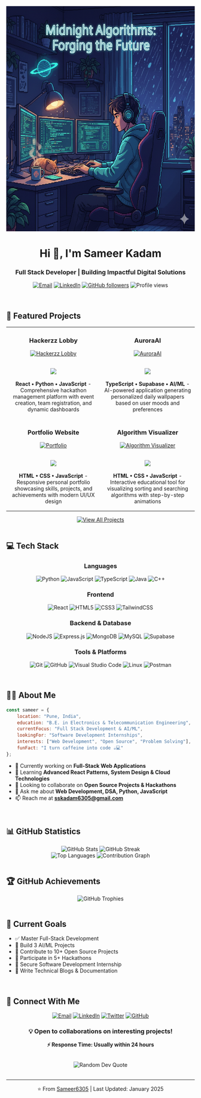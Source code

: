<div align="center">
  <img src="git.image.png" alt="Sameer Kadam" width="830" height="600"/>
</div>

<h1 align="center">
  Hi 👋, I'm Sameer Kadam
</h1>

<h3 align="center">Full Stack Developer | Building Impactful Digital Solutions</h3>

<p align="center">
  <a href="mailto:sskadam6305@gmail.com"><img src="https://img.shields.io/badge/Email-D14836?style=flat-square&logo=gmail&logoColor=white" alt="Email"/></a>
  <a href="https://linkedin.com/in/sameerkadam"><img src="https://img.shields.io/badge/LinkedIn-0077B5?style=flat-square&logo=linkedin&logoColor=white" alt="LinkedIn"/></a>
  <a href="https://github.com/Sameer6305"><img src="https://img.shields.io/github/followers/Sameer6305?label=Followers&style=flat-square&color=blue" alt="GitHub followers"/></a>
  <img src="https://komarev.com/ghpvc/?username=Sameer6305&label=Profile%20views&color=0e75b6&style=flat-square" alt="Profile views"/>
</p>

<br/>

## 🚀 Featured Projects

<table>
<tr>
<td width="50%">
<h3 align="center">Hackerzz Lobby</h3>
<div align="center">  
<a href="https://github.com/Sameer6305/hackerzz-lobby" target="_blank">
<img src="https://github-readme-stats.vercel.app/api/pin/?username=Sameer6305&repo=hackerzz-lobby&theme=react&hide_border=true&bg_color=0D1117" alt="Hackerzz Lobby"/>
</a>
<br><br>
<p>
<a href="https://github.com/Sameer6305/hackerzz-lobby" target="_blank">
<img src="https://img.shields.io/badge/Code-black?style=for-the-badge&logo=github&logoColor=white"/>
</a>  
</p>
<p><strong>React • Python • JavaScript</strong> - Comprehensive hackathon management platform with event creation, team registration, and dynamic dashboards</p>
</div>
</td>

<td width="50%">
<h3 align="center">AuroraAI</h3>
<div align="center">  
<a href="https://github.com/Sameer6305/auroraai" target="_blank">
<img src="https://github-readme-stats.vercel.app/api/pin/?username=Sameer6305&repo=auroraai&theme=react&hide_border=true&bg_color=0D1117" alt="AuroraAI"/>
</a>
<br><br>
<p>
<a href="https://github.com/Sameer6305/auroraai" target="_blank">
<img src="https://img.shields.io/badge/Code-black?style=for-the-badge&logo=github&logoColor=white"/>
</a>  
</p>
<p><strong>TypeScript • Supabase • AI/ML</strong> - AI-powered application generating personalized daily wallpapers based on user moods and preferences</p>
</div>
</td>
</tr>

<tr>
<td width="50%">
<h3 align="center">Portfolio Website</h3>
<div align="center">  
<a href="https://github.com/Sameer6305/portfolio-website" target="_blank">
<img src="https://github-readme-stats.vercel.app/api/pin/?username=Sameer6305&repo=portfolio-website&theme=react&hide_border=true&bg_color=0D1117" alt="Portfolio"/>
</a>
<br><br>
<p>
<a href="https://github.com/Sameer6305/portfolio-website" target="_blank">
<img src="https://img.shields.io/badge/Code-black?style=for-the-badge&logo=github&logoColor=white"/>
</a>  
</p>
<p><strong>HTML • CSS • JavaScript</strong> - Responsive personal portfolio showcasing skills, projects, and achievements with modern UI/UX design</p>
</div>
</td>

<td width="50%">
<h3 align="center">Algorithm Visualizer</h3>
<div align="center">  
<a href="https://github.com/Sameer6305/algorithm-visualizer" target="_blank">
<img src="https://github-readme-stats.vercel.app/api/pin/?username=Sameer6305&repo=algorithm-visualizer&theme=react&hide_border=true&bg_color=0D1117" alt="Algorithm Visualizer"/>
</a>
<br><br>
<p>
<a href="https://github.com/Sameer6305/algorithm-visualizer" target="_blank">
<img src="https://img.shields.io/badge/Code-black?style=for-the-badge&logo=github&logoColor=white"/>
</a>  
</p>
<p><strong>HTML • CSS • JavaScript</strong> - Interactive educational tool for visualizing sorting and searching algorithms with step-by-step animations</p>
</div>
</td>
</tr>
</table>

<div align="center">
<a href="https://github.com/Sameer6305?tab=repositories" target="_blank">
<img src="https://img.shields.io/badge/View%20All%20Projects-100000?style=for-the-badge&logo=github&logoColor=white" alt="View All Projects"/>
</a>
</div>

<br/>

## 💻 Tech Stack

<div align="center">

### Languages
![Python](https://img.shields.io/badge/python-3670A0?style=for-the-badge&logo=python&logoColor=ffdd54)
![JavaScript](https://img.shields.io/badge/javascript-%23323330.svg?style=for-the-badge&logo=javascript&logoColor=%23F7DF1E)
![TypeScript](https://img.shields.io/badge/typescript-%23007ACC.svg?style=for-the-badge&logo=typescript&logoColor=white)
![Java](https://img.shields.io/badge/java-%23ED8B00.svg?style=for-the-badge&logo=openjdk&logoColor=white)
![C++](https://img.shields.io/badge/c++-%2300599C.svg?style=for-the-badge&logo=c%2B%2B&logoColor=white)

### Frontend
![React](https://img.shields.io/badge/react-%2320232a.svg?style=for-the-badge&logo=react&logoColor=%2361DAFB)
![HTML5](https://img.shields.io/badge/html5-%23E34F26.svg?style=for-the-badge&logo=html5&logoColor=white)
![CSS3](https://img.shields.io/badge/css3-%231572B6.svg?style=for-the-badge&logo=css3&logoColor=white)
![TailwindCSS](https://img.shields.io/badge/tailwindcss-%2338B2AC.svg?style=for-the-badge&logo=tailwind-css&logoColor=white)

### Backend & Database
![NodeJS](https://img.shields.io/badge/node.js-6DA55F?style=for-the-badge&logo=node.js&logoColor=white)
![Express.js](https://img.shields.io/badge/express.js-%23404d59.svg?style=for-the-badge&logo=express&logoColor=%2361DAFB)
![MongoDB](https://img.shields.io/badge/MongoDB-%234ea94b.svg?style=for-the-badge&logo=mongodb&logoColor=white)
![MySQL](https://img.shields.io/badge/mysql-%2300000f.svg?style=for-the-badge&logo=mysql&logoColor=white)
![Supabase](https://img.shields.io/badge/Supabase-3ECF8E?style=for-the-badge&logo=supabase&logoColor=white)

### Tools & Platforms
![Git](https://img.shields.io/badge/git-%23F05033.svg?style=for-the-badge&logo=git&logoColor=white)
![GitHub](https://img.shields.io/badge/github-%23121011.svg?style=for-the-badge&logo=github&logoColor=white)
![Visual Studio Code](https://img.shields.io/badge/Visual%20Studio%20Code-0078d7.svg?style=for-the-badge&logo=visual-studio-code&logoColor=white)
![Linux](https://img.shields.io/badge/Linux-FCC624?style=for-the-badge&logo=linux&logoColor=black)
![Postman](https://img.shields.io/badge/Postman-FF6C37?style=for-the-badge&logo=postman&logoColor=white)

</div>

<br/>

## 👨‍💻 About Me

```javascript
const sameer = {
    location: "Pune, India",
    education: "B.E. in Electronics & Telecommunication Engineering",
    currentFocus: "Full Stack Development & AI/ML",
    lookingFor: "Software Development Internships",
    interests: ["Web Development", "Open Source", "Problem Solving"],
    funFact: "I turn caffeine into code ☕💻"
};
```

- 🔭 Currently working on **Full-Stack Web Applications**
- 🌱 Learning **Advanced React Patterns, System Design & Cloud Technologies**
- 👯 Looking to collaborate on **Open Source Projects & Hackathons**
- 💬 Ask me about **Web Development, DSA, Python, JavaScript**
- 📫 Reach me at **sskadam6305@gmail.com**

<br/>

## 📊 GitHub Statistics

<div align="center">
  <img width="49%" src="https://github-readme-stats.vercel.app/api?username=Sameer6305&show_icons=true&theme=react&hide_border=true&bg_color=0D1117&title_color=58A6FF&icon_color=1F6FEB&text_color=C9D1D9&count_private=true" alt="GitHub Stats" />
  <img width="49%" src="https://github-readme-streak-stats.herokuapp.com/?user=Sameer6305&theme=react&hide_border=true&background=0D1117&stroke=58A6FF&ring=58A6FF&fire=FF6B6B&currStreakLabel=58A6FF" alt="GitHub Streak" />
</div>

<div align="center">
  <img width="49%" src="https://github-readme-stats.vercel.app/api/top-langs/?username=Sameer6305&layout=compact&theme=react&hide_border=true&bg_color=0D1117&title_color=58A6FF&text_color=C9D1D9&langs_count=8" alt="Top Languages" />
  <img width="49%" src="https://github-readme-activity-graph.vercel.app/graph?username=Sameer6305&theme=react-dark&hide_border=true&bg_color=0D1117&color=58A6FF&line=58A6FF&point=FFFFFF&area=true&area_color=1F6FEB" alt="Contribution Graph" />
</div>

<br/>

## 🏆 GitHub Achievements

<div align="center">
  <img src="https://github-profile-trophy.vercel.app/?username=Sameer6305&theme=discord&no-frame=true&no-bg=false&margin-w=4&column=7" alt="GitHub Trophies" />
</div>

<br/>

## 🎯 Current Goals

- ✅ Master Full-Stack Development
- 🔄 Build 3 AI/ML Projects
- 🔄 Contribute to 10+ Open Source Projects
- 🔄 Participate in 5+ Hackathons
- 🔄 Secure Software Development Internship
- 📝 Write Technical Blogs & Documentation

<br/>

## 🤝 Connect With Me

<div align="center">

[![Email](https://img.shields.io/badge/Gmail-D14836?style=for-the-badge&logo=gmail&logoColor=white)](mailto:sskadam6305@gmail.com)
[![LinkedIn](https://img.shields.io/badge/LinkedIn-0077B5?style=for-the-badge&logo=linkedin&logoColor=white)](https://linkedin.com/in/sameerkadam)
[![Twitter](https://img.shields.io/badge/Twitter-1DA1F2?style=for-the-badge&logo=twitter&logoColor=white)](https://twitter.com/sameerkadam)
[![GitHub](https://img.shields.io/badge/GitHub-100000?style=for-the-badge&logo=github&logoColor=white)](https://github.com/Sameer6305)

</div>

<div align="center">
  
### 💡 Open to collaborations on interesting projects!

**⚡ Response Time: Usually within 24 hours**

</div>

<br/>

<div align="center">
  <img src="https://quotes-github-readme.vercel.app/api?type=horizontal&theme=dark" alt="Random Dev Quote"/>
</div>

<br/>

---

<div align="center">
  <p>⭐️ From <a href="https://github.com/Sameer6305">Sameer6305</a> | Last Updated: January 2025</p>
</div>
